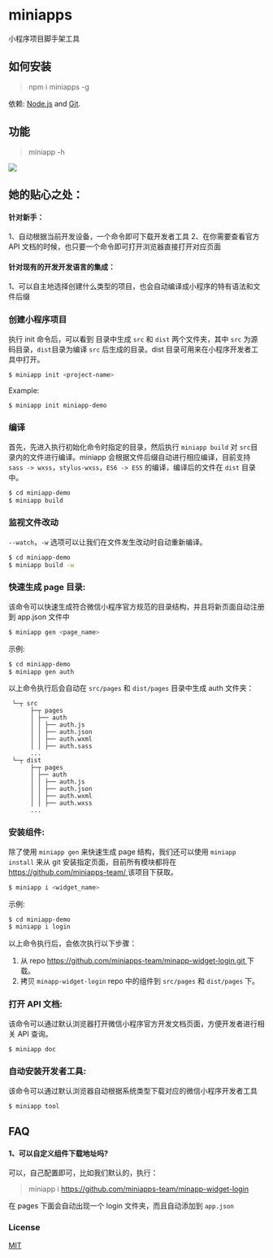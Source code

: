 # miniapps

小程序项目脚手架工具

## 如何安装

> npm i miniapps -g

依赖: [Node.js](https://nodejs.org/en/) and [Git](https://git-scm.com/).

## 功能

> miniapp -h

<img src="http://static.galileo.xiaojukeji.com/static/tms/shield/miniapps_03.jpeg" />


## 她的贴心之处：

#### 针对新手：

1、自动根据当前开发设备，一个命令即可下载开发者工具
2、在你需要查看官方 API 文档的时候，也只要一个命令即可打开浏览器直接打开对应页面


#### 针对现有的开发开发语言的集成：

1、可以自主地选择创建什么类型的项目，也会自动编译成小程序的特有语法和文件后缀


### 创建小程序项目

执行 init 命令后，可以看到 <project-name> 目录中生成 `src` 和 `dist` 两个文件夹，其中 `src` 为源码目录，`dist`目录为编译 `src` 后生成的目录。dist 目录可用来在小程序开发者工具中打开。

``` bash
$ miniapp init <project-name>
```

Example:

``` bash
$ miniapp init miniapp-demo
```

### 编译

首先，先进入执行初始化命令时指定的目录，然后执行 `miniapp build` 对 `src`目录内的文件进行编译。miniapp 会根据文件后缀自动进行相应编译，目前支持 `sass -> wxss`，`stylus-wxss`，`ES6 -> ES5` 的编译，编译后的文件在 `dist` 目录中。

``` bash
$ cd miniapp-demo
$ miniapp build
```

### 监视文件改动

`--watch`，`-w` 选项可以让我们在文件发生改动时自动重新编译。

``` bash
$ cd miniapp-demo
$ miniapp build -w
```

### 快速生成 page 目录:

该命令可以快速生成符合微信小程序官方规范的目录结构，并且将新页面自动注册到 app.json 文件中

``` bash
$ miniapp gen <page_name>
```

示例:

``` bash
$ cd miniapp-demo
$ miniapp gen auth
```

以上命令执行后会自动在 `src/pages` 和 `dist/pages` 目录中生成 auth 文件夹：
```
 └─┬ src
      ├─┬ pages          
      │ ├── auth                
      │ │ ├── auth.js
      │ │ ├── auth.json
      │ │ ├── auth.wxml
      │ │ ├── auth.sass
      ...
 └─┬ dist
      ├─┬ pages          
      │ ├── auth                
      │ │ ├── auth.js
      │ │ ├── auth.json
      │ │ ├── auth.wxml
      │ │ ├── auth.wxss
      ...
```

### 安装组件:

除了使用 `miniapp gen` 来快速生成 page 结构，我们还可以使用 `miniapp install` 来从 git 安装指定页面，目前所有模块都将在 [https://github.com/miniapps-team/ ](https://github.com/miniapps-team/) 该项目下获取。

``` bash
$ miniapp i <widget_name>
```

示例:

``` bash
$ cd miniapp-demo
$ miniapp i login
```

以上命令执行后，会依次执行以下步骤：
1. 从 repo [https://github.com/miniapps-team/minapp-widget-login.git ](https://github.com/miniapps-team/minapp-widget-login.git) 下载。
2. 拷贝 `minapp-widget-login` repo 中的组件到 `src/pages` 和 `dist/pages` 下。


### 打开 API 文档:

该命令可以通过默认浏览器打开微信小程序官方开发文档页面，方便开发者进行相关 API 查询。

``` bash
$ miniapp doc 
```


### 自动安装开发者工具:

该命令可以通过默认浏览器自动根据系统类型下载对应的微信小程序开发者工具

``` bash
$ miniapp tool 
```


## FAQ

#### 1、可以自定义组件下载地址吗?

可以，自己配置即可，比如我们默认的，执行：

> miniapp i https://github.com/miniapps-team/minapp-widget-login

在 pages 下面会自动出现一个 login 文件夹，而且自动添加到 `app.json`

### License

[MIT](http://opensource.org/licenses/MIT)

